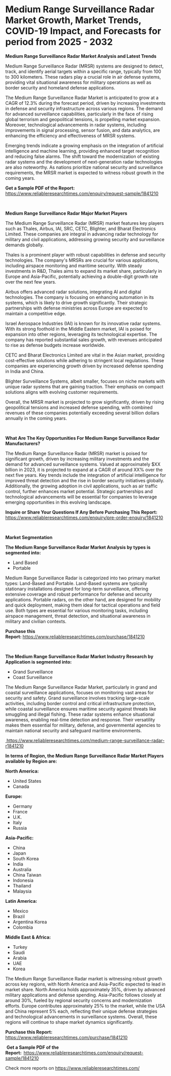 <p><h1>Medium Range Surveillance Radar Market Growth, Market Trends, COVID-19 Impact, and Forecasts for period from 2025 - 2032</h1></p><p><strong>Medium Range Surveillance Radar Market Analysis and Latest Trends</strong></p>
<p><p>Medium Range Surveillance Radar (MRSR) systems are designed to detect, track, and identify aerial targets within a specific range, typically from 100 to 300 kilometers. These radars play a crucial role in air defense systems, providing vital situational awareness for military operations as well as border security and homeland defense applications.</p><p>The Medium Range Surveillance Radar Market is anticipated to grow at a CAGR of 12.3% during the forecast period, driven by increasing investments in defense and security infrastructure across various regions. The demand for advanced surveillance capabilities, particularly in the face of rising global terrorism and geopolitical tensions, is propelling market expansion. Moreover, technological advancements in radar systems, including improvements in signal processing, sensor fusion, and data analytics, are enhancing the efficiency and effectiveness of MRSR systems.</p><p>Emerging trends indicate a growing emphasis on the integration of artificial intelligence and machine learning, providing enhanced target recognition and reducing false alarms. The shift toward the modernization of existing radar systems and the development of next-generation radar technologies are also noteworthy. As nations prioritize national security and surveillance requirements, the MRSR market is expected to witness robust growth in the coming years.</p></p>
<p><strong>Get a Sample PDF of the Report:&nbsp;</strong> <a href="https://www.reliableresearchtimes.com/enquiry/request-sample/1841210?utm_campaign=2653&utm_medium=2&utm_source=Github&utm_content=ia&utm_term=28022025&utm_id=medium-range-surveillance-radar">https://www.reliableresearchtimes.com/enquiry/request-sample/1841210</a></p>
<p>&nbsp;</p>
<p><strong>Medium Range Surveillance Radar Major Market Players</strong></p>
<p><p>The Medium Range Surveillance Radar (MRSR) market features key players such as Thales, Airbus, IAI, SRC, CETC, Blighter, and Bharat Electronics Limited. These companies are integral in advancing radar technology for military and civil applications, addressing growing security and surveillance demands globally.</p><p>Thales is a prominent player with robust capabilities in defense and security technologies. The company's MRSRs are crucial for various applications, including airspace monitoring and maritime security. With steady investments in R&D, Thales aims to expand its market share, particularly in Europe and Asia-Pacific, potentially achieving a double-digit growth rate over the next few years.</p><p>Airbus offers advanced radar solutions, integrating AI and digital technologies. The company is focusing on enhancing automation in its systems, which is likely to drive growth significantly. Their strategic partnerships with defense ministries across Europe are expected to maintain a competitive edge.</p><p>Israel Aerospace Industries (IAI) is known for its innovative radar systems. With its strong foothold in the Middle Eastern market, IAI is poised for expansion into other regions, leveraging its technological expertise. The company has reported substantial sales growth, with revenues anticipated to rise as defense budgets increase worldwide.</p><p>CETC and Bharat Electronics Limited are vital in the Asian market, providing cost-effective solutions while adhering to stringent local regulations. These companies are experiencing growth driven by increased defense spending in India and China.</p><p>Blighter Surveillance Systems, albeit smaller, focuses on niche markets with unique radar systems that are gaining traction. Their emphasis on compact solutions aligns with evolving customer requirements.</p><p>Overall, the MRSR market is projected to grow significantly, driven by rising geopolitical tensions and increased defense spending, with combined revenues of these companies potentially exceeding several billion dollars annually in the coming years.</p></p>
<p>&nbsp;</p>
<p><strong>What Are The Key Opportunities For Medium Range Surveillance Radar Manufacturers?</strong></p>
<p><p>The Medium Range Surveillance Radar (MRSR) market is poised for significant growth, driven by increasing military investments and the demand for advanced surveillance systems. Valued at approximately $XX billion in 2023, it is projected to expand at a CAGR of around XX% over the next five years. Key trends include the integration of artificial intelligence for improved threat detection and the rise in border security initiatives globally. Additionally, the growing adoption in civil applications, such as air traffic control, further enhances market potential. Strategic partnerships and technological advancements will be essential for companies to leverage emerging opportunities in this evolving landscape.</p></p>
<p><strong>Inquire or Share Your Questions If Any Before Purchasing This Report:</strong> <a href="https://www.reliableresearchtimes.com/enquiry/pre-order-enquiry/1841210?utm_campaign=2653&utm_medium=2&utm_source=Github&utm_content=ia&utm_term=28022025&utm_id=medium-range-surveillance-radar">https://www.reliableresearchtimes.com/enquiry/pre-order-enquiry/1841210</a></p>
<p>&nbsp;</p>
<p><strong>Market Segmentation</strong></p>
<p><strong>The Medium Range Surveillance Radar Market Analysis by types is segmented into:</strong></p>
<p><ul><li>Land Based</li><li>Portable</li></ul></p>
<p><p>Medium Range Surveillance Radar is categorized into two primary market types: Land-Based and Portable. Land-Based systems are typically stationary installations designed for long-term surveillance, offering extensive coverage and robust performance for defense and security applications. Portable radars, on the other hand, are designed for mobility and quick deployment, making them ideal for tactical operations and field use. Both types are essential for various monitoring tasks, including airspace management, threat detection, and situational awareness in military and civilian contexts.</p></p>
<p><strong>Purchase this Report:&nbsp;</strong><a href="https://www.reliableresearchtimes.com/purchase/1841210?utm_campaign=2653&utm_medium=2&utm_source=Github&utm_content=ia&utm_term=28022025&utm_id=medium-range-surveillance-radar">https://www.reliableresearchtimes.com/purchase/1841210</a></p>
<p>&nbsp;</p>
<p><strong>The Medium Range Surveillance Radar Market Industry Research by Application is segmented into:</strong></p>
<p><ul><li>Grand Surveillance</li><li>Coast Surveillance</li></ul></p>
<p><p>The Medium Range Surveillance Radar Market, particularly in grand and coastal surveillance applications, focuses on monitoring vast areas for security and safety. Grand surveillance involves tracking large-scale activities, including border control and critical infrastructure protection, while coastal surveillance ensures maritime security against threats like smuggling and illegal fishing. These radar systems enhance situational awareness, enabling real-time detection and response. Their versatility makes them essential for military, defense, and governmental agencies to maintain national security and safeguard maritime environments.</p></p>
<p><a href="https://www.reliableresearchtimes.com/medium-range-surveillance-radar-r1841210?utm_campaign=2653&utm_medium=2&utm_source=Github&utm_content=ia&utm_term=28022025&utm_id=medium-range-surveillance-radar">&nbsp;https://www.reliableresearchtimes.com/medium-range-surveillance-radar-r1841210</a></p>
<p><strong>In terms of Region, the Medium Range Surveillance Radar Market Players available by Region are:</strong></p>
<p>
    <p> <strong> North America: </strong>
        <ul>
            <li>United States</li>
            <li>Canada</li>
        </ul>
        </p> 
    <p> <strong> Europe: </strong>
        <ul>
            <li>Germany</li>
            <li>France</li>
            <li>U.K.</li>
            <li>Italy</li>
            <li>Russia</li>
        </ul>
        </p> 
    <p> <strong> Asia-Pacific: </strong>
        <ul>
            <li>China</li>
            <li>Japan</li>
            <li>South Korea</li>
            <li>India</li>
            <li>Australia</li>
            <li>China Taiwan</li>
            <li>Indonesia</li>
            <li>Thailand</li>
            <li>Malaysia</li>
        </ul>
        </p> 
    <p> <strong> Latin America: </strong>
        <ul>
            <li>Mexico</li>
            <li>Brazil</li>
            <li>Argentina Korea</li>
            <li>Colombia</li>
        </ul>
        </p> 
    <p> <strong> Middle East & Africa: </strong>
        <ul>
            <li>Turkey</li>
            <li>Saudi</li>
            <li>Arabia</li>
            <li>UAE</li>
            <li>Korea</li>
        </ul>
    </p>
    </p>
<p><p>The Medium Range Surveillance Radar market is witnessing robust growth across key regions, with North America and Asia-Pacific expected to lead in market share. North America holds approximately 35%, driven by advanced military applications and defense spending. Asia-Pacific follows closely at around 30%, fueled by regional security concerns and modernization efforts. Europe contributes approximately 25% to the market, while the USA and China represent 5% each, reflecting their unique defense strategies and technological advancements in surveillance systems. Overall, these regions will continue to shape market dynamics significantly.</p></p>
<p><strong>Purchase this Report: </strong><a href="https://www.reliableresearchtimes.com/purchase/1841210?utm_campaign=2653&utm_medium=2&utm_source=Github&utm_content=ia&utm_term=28022025&utm_id=medium-range-surveillance-radar">https://www.reliableresearchtimes.com/purchase/1841210</a></p>
<p>&nbsp;<strong>Get a Sample PDF of the Report:&nbsp;&nbsp;</strong><a href="https://www.reliableresearchtimes.com/enquiry/request-sample/1841210?utm_campaign=2653&utm_medium=2&utm_source=Github&utm_content=ia&utm_term=28022025&utm_id=medium-range-surveillance-radar">https://www.reliableresearchtimes.com/enquiry/request-sample/1841210</a></p>
<p><strong></strong></p>
<p>Check more reports on <a href="https://www.reliableresearchtimes.com/?utm_campaign=2653&utm_medium=2&utm_source=Github&utm_content=ia&utm_term=28022025&utm_id=medium-range-surveillance-radar">https://www.reliableresearchtimes.com/</a></p>
